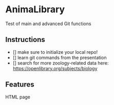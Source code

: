 # AnimaLibrary
Test of main and advanced Git functions

## Instructions
- [] make sure to initialize your local repo!
- [] learn git commands from the presentation
- [] search for more zoology-related data here: https://openlibrary.org/subjects/biology

## Features
HTML page 


